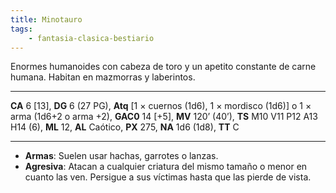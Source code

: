 ```yaml
---
title: Minotauro
tags:
    - fantasia-clasica-bestiario
---
```

Enormes humanoides con cabeza de toro y un apetito constante de carne humana. Habitan en mazmorras y laberintos.
___
**CA** 6 [13], **DG** 6 (27 PG), **Atq** [1 × cuernos (1d6), 1 × mordisco (1d6)] o 1 × arma (1d6+2 o arma +2), **GAC0** 14 [+5], **MV** 120’ (40’), **TS** M10 V11 P12 A13 H14 (6), **ML** 12, **AL** Caótico, **PX** 275, **NA** 1d6 (1d8), **TT** C
___
- **Armas**: Suelen usar hachas, garrotes o lanzas.
- **Agresiva**: Atacan a cualquier criatura del mismo tamaño o menor en cuanto las ven. Persigue a sus víctimas hasta que las pierde de vista.
